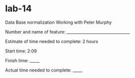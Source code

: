 # lab-14
Data Base normalization Working with Peter Murphy

Number and name of feature: ________________________________

Estimate of time needed to complete: 2 hours

Start time: 2:09

Finish time: _____

Actual time needed to complete: _____